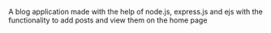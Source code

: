 A blog application made with the help of node.js, express.js and ejs with the functionality to add posts and view them on the home page
